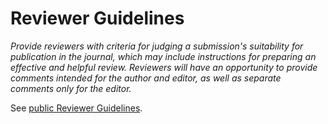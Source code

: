 # Reviewer Guidelines
*Provide reviewers with criteria for judging a submission's suitability for publication in the journal,
which may include instructions for preparing an effective and helpful review. Reviewers will have an opportunity to
provide comments intended for the author and editor, as well as separate comments only for the editor.*

See [public Reviewer Guidelines](/index.php/jpc/reviewer-guidelines).
